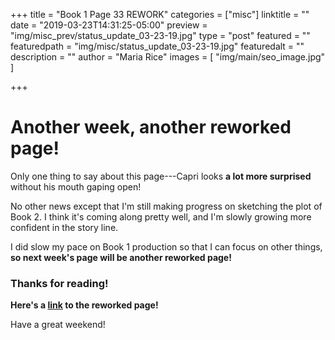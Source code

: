 +++
title = "Book 1 Page 33 REWORK"
categories = ["misc"]
linktitle = ""
date = "2019-03-23T14:31:25-05:00"
preview = "img/misc_prev/status_update_03-23-19.jpg"
type = "post"
featured = ""
featuredpath = "img/misc/status_update_03-23-19.jpg"
featuredalt = ""
description = ""
author = "Maria Rice"
images = [ "img/main/seo_image.jpg" ]

+++

# Another week, another reworked page! 

Only one thing to say about this page---Capri looks **a lot more surprised** without his mouth gaping open! 

No other news except that I'm still making progress on sketching the plot of Book 2. I think it's coming along pretty well, and I'm slowly growing more confident in the story line. 

I did slow my pace on Book 1 production so that I can focus on other things, **so next week's page will be another reworked page!** 

### Thanks for reading! 

**Here's a [link](https://mcrice123.github.io/morphic/blog/book-1-page-33/) to the reworked page!** 

Have a great weekend!
